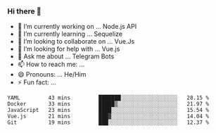 ### Hi there 👋

- 🔭 I’m currently working on ... Node.js API
- 🌱 I’m currently learning ... Sequelize
- 👯 I’m looking to collaborate on ... Vue.Js
- 🤔 I’m looking for help with ... Vue.js
- 💬 Ask me about ... Telegram Bots 
- 📫 How to reach me: ... 
- 😄 Pronouns: ... He/Him
- ⚡ Fun fact: ... 


<!--START_SECTION:waka-->
```text
YAML         43 mins         ███████░░░░░░░░░░░░░░░░░░   28.15 % 
Docker       33 mins         █████▒░░░░░░░░░░░░░░░░░░░   21.97 % 
JavaScript   23 mins         ████░░░░░░░░░░░░░░░░░░░░░   15.54 % 
Vue.js       21 mins         ███▓░░░░░░░░░░░░░░░░░░░░░   14.04 % 
Git          19 mins         ███░░░░░░░░░░░░░░░░░░░░░░   12.37 % 
```
<!--END_SECTION:waka-->

<!--
**therealstein/therealstein** is a ✨ _special_ ✨ repository because its `README.md` (this file) appears on your GitHub profile.

Here are some ideas to get you started:

- 🔭 I’m currently working on ...
- 🌱 I’m currently learning ...
- 👯 I’m looking to collaborate on ...
- 🤔 I’m looking for help with ...
- 💬 Ask me about ...
- 📫 How to reach me: ...
- 😄 Pronouns: ...
- ⚡ Fun fact: ...
-->
